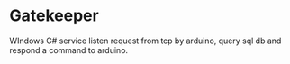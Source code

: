 # Gatekeeper
WIndows C# service listen request from tcp by arduino, query sql db and respond a command to arduino.

